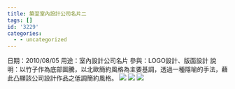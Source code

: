 ```yaml
---
title: 築至室內設計公司名片二
tags: []
id: '3229'
categories:
  - - uncategorized
---
```


日期：2010/08/05 用途：室內設計公司名片 參與：LOGO設計、版面設計 說明：以竹子作為底部圖騰，以北歐簡約風格為主要基調，透過一種隱喻的手法，藉此凸顯該公司設計作品之低調簡約風格。 ![](https://oberonlai.blog/wp-content/uploads/2010/11/zui-04.jpg) ![](https://oberonlai.blog/wp-content/uploads/2010/11/zui-05.jpg) ![](https://oberonlai.blog/wp-content/uploads/2010/11/zui-06.jpg)